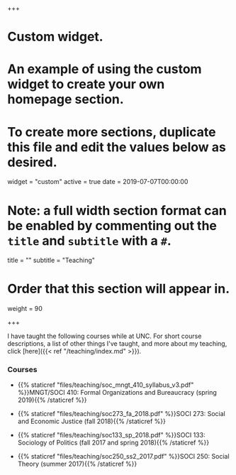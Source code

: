 +++
# Custom widget.
# An example of using the custom widget to create your own homepage section.
# To create more sections, duplicate this file and edit the values below as desired.
widget = "custom"
active = true
date = 2019-07-07T00:00:00

# Note: a full width section format can be enabled by commenting out the `title` and `subtitle` with a `#`.
title = ""
subtitle = "Teaching"

# Order that this section will appear in.
weight = 90

+++

I have taught the following courses while at UNC. For short course descriptions, a list of other things I've taught, and more about my teaching, click [here]({{< ref "/teaching/index.md" >}}).

### Courses

- {{% staticref "files/teaching/soc_mngt_410_syllabus_v3.pdf" %}}MNGT/SOCI 410: Formal Organizations and Bureaucracy (spring 2019){{% /staticref %}}

- {{% staticref "files/teaching/soc273_fa_2018.pdf" %}}SOCI 273: Social and Economic Justice (fall 2018){{% /staticref %}}

- {{% staticref "files/teaching/soc133_sp_2018.pdf" %}}SOCI 133: Sociology of Politics (fall 2017 and spring 2018){{% /staticref %}}

- {{% staticref "files/teaching/soc250_ss2_2017.pdf" %}}SOCI 250: Social Theory (summer 2017){{% /staticref %}}